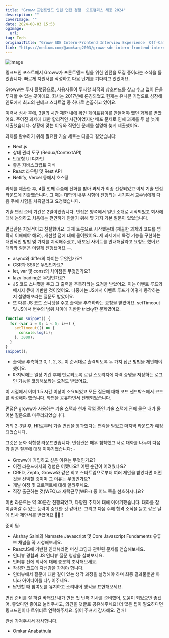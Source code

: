 ```yaml
---
title: "Groww 프런트엔드 인턴 면접 경험  오프캠퍼스 채용 2024"
description: ""
coverImage: ""
date: 2024-08-03 15:53
ogImage: 
  url: 
tag: Tech
originalTitle: "Groww SDE Intern-Frontend Interview Experience  Off-Campus Hiring 2024"
link: "https://medium.com/@aomkarg2003/groww-sde-intern-frontend-interview-experience-off-campus-hiring-2024-92f6243a5344"
---
```




![image](https://miro.medium.com/v2/resize:fit:1400/0*mMZOc4HhktXHlCaA.gif)

링크드인 포스트에서 Groww가 프론트엔드 팀을 위한 인턴을 모집 중이라는 소식을 들었습니다. 빠르게 지원서를 작성하고 다음 단계를 기다리고 있었어요.

Groww는 투자 플랫폼으로, 사용자들이 투자할 최적의 상호펀드를 찾고 수고 없이 돈을 투자할 수 있는 곳이에요. 회사는 2017년에 론칭되었고 현재는 유니콘 기업으로 성장해 인도에서 최고의 핀테크 스타트업 중 하나로 손꼽히고 있어요.

이력서 심사 후에, 3일의 시간 제한 내에 확인 게이트웨이를 만들어야 했던 과제를 받았어요. 주어진 과제에 대한 합리적인 시간이었지만 배포 문제로 인해 과제를 두 날 늦게 제출했습니다. 상황에 맞는 이유와 직면한 문제를 설명해 늦게 제출했어요.

<div class="content-ad"></div>

과제를 완수하기 위해 필요한 기술 세트는 다음과 같았습니다:

- Next.js
- 상태 관리 도구 (Redux/ContextAPI)
- 반응형 UI 디자인
- 좋은 자바스크립트 지식
- React 라우팅 및 Rest API
- Netlify, Vercel 등에서 호스팅

과제를 제출한 후, 4월 첫째 주쯤에 전화를 받아 과제가 최종 선정되었고 이제 기술 면접 라운드에 진출했습니다. 그 때는 대학의 내부 시험이 진행되는 시기여서 교수님에게 다음 주에 시험을 치뤄달라고 요청했습니다.

기술 면접 준비 기간은 2일이었습니다. 면접은 양쪽에서 일반 소개로 시작되었고 회사에 대해 논의하고 처음에는 편안하게 만들기 위해 몇 가지 기본 질문이 있었습니다.

<div class="content-ad"></div>

면접관은 지원적이고 친절했어요. 과제 토론으로 시작했는데 (제출한 과제의 코드를 명확히 이해해야 해요), 개선할 점에 대해 물어봤어요. 제 과제에서 특정 기능을 구현하는 대안적인 방법 몇 가지를 지적해주셨고, 배포된 사이트를 안내해달라고 요청도 했어요. 대화와 질문은 이렇게 진행됐어요 —.

- async와 differ의 차이는 무엇인가요?
- CSR과 SSR은 무엇인가요?
- let, var 및 const의 차이점은 무엇인가요?
- lazy loading은 무엇인가요?
- JS 코드 스니펫을 주고 그 출력을 추측하라는 요청을 받았어요. 이는 이벤트 루프와 메시지 큐에 기반한 것이었어요. 나중에는 JS에서 이벤트 루프가 어떻게 동작하는지 설명해보라는 질문도 받았어요.
- 또 다른 JS 코드 스니펫을 주고 출력을 추측하라는 요청을 받았어요. setTimeout 및 JS에서 변수의 범위 차이에 기반한 tricky한 문제였어요.

```js
function snippet() {
  for (var i = 0; i < 5; i++) {
    setTimeout(() => {
      console.log(i);
    }, 3000);
  }
}
snippet();
```

- 출력을 추측하고 0, 1, 2, 3...이 순서대로 출력되도록 두 가지 접근 방법을 제안해야 했어요.
- 마지막에는 일정 기간 후에 만료되도록 로컬 스토리지에 자격 증명을 저장하는 로그인 기능을 코딩해보라는 요청도 받았어요.

<div class="content-ad"></div>

이 시점에서 이미 1.5 시간 이상이 소요되었고 모든 질문에 대해 코드 샌드박스에서 코드를 작성해야 했습니다. 화면을 공유하면서 진행되었습니다.

면접은 groww가 사용하는 기술 스택과 현재 작업 중인 기술 스택에 관해 물은 내가 물어본 질문으로 마무리되었습니다.

거의 2-3일 후, HR로부터 기술 면접을 통과했다는 연락을 받았고 마지막 라운드가 예정되었습니다.

그것은 문화 적합성 라운드였습니다. 면접관은 매우 침착했고 서로 대화를 나누며 다음과 같은 질문에 대해 이야기했습니다: -

<div class="content-ad"></div>

- Groww에 가입하고 싶은 이유는 무엇인가요?
- 이전 라운드에서의 경험은 어땠나요? 어떤 순간이 어려웠나요?
- CRED, Zepto, Groww와 같은 최고 스타트업으로부터 여러 제안을 받았다면 어떤 것을 선택할 것이며 그 이유는 무엇인가요?
- 개발 여정 및 프로젝트에 대해 알려주세요.
- 직장 출근하는 것(WFO)과 재택근무(WFH) 중 어느 쪽을 선호하시나요?

이번 라운드는 약 30분간 진행되었고, 다양한 주제에 대해 이야기했습니다. 대화를 잘 이끌어갈 수 있는 능력이 중요한 것 같아요. 그리고 다음 주에 합격 소식을 듣고 같은 날에 입사 제안서를 받았어요 🥳🎉!!

준비 팁:

- Akshay Saini의 Namaste Javascript 및 Core Javascript Fundaments 유튜브 채널을 꼭 시청해보세요.
- ReactJS에 기반한 인터뷰라면 머신 코딩과 관련된 문제를 연습해보세요.
- 인터뷰 경험과 JS 인터뷰 질문 영상을 살펴보세요.
- 인터뷰 전에 회사에 대해 충분히 조사해보세요.
- 작성한 코드에 자신감을 가져야 합니다.
- 인터뷰에서 질문에 대한 깊이 있는 생각 과정을 설명해야 하며 최종 결과물뿐만 아니라 아이디어를 나누어주세요.
- 답변할 때 참여도를 유지하고 소리내어 생각을 표현해보세요.

<div class="content-ad"></div>

면접 준비를 잘 하길 바래요! 내가 만든 첫 번째 기사를 준비했어, 도움이 되었으면 좋겠어. 좋았다면 좋아요 눌러주시고, 의견을 댓글로 공유해주세요!
더 많은 팁이 필요하다면 링크드인이나 트위터로 연락해주세요.
읽어 주셔서 감사해요. 건배!

관심 가져주셔서 감사합니다.

- Omkar Anabathula
